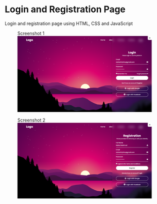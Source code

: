 # Login and Registration Page
 Login and registration page using HTML, CSS and JavaScript
 
<figure>
  <figcaption>Screenshot 1</figcaption>
  <img src="images/Screenshot_1.png" alt="Screenshot 1" width="700">
</figure>

<figure>
  <figcaption>Screenshot 2</figcaption>
  <img src="images/Screenshot_2.png" alt="Screenshot 2" width="700">
</figure>
